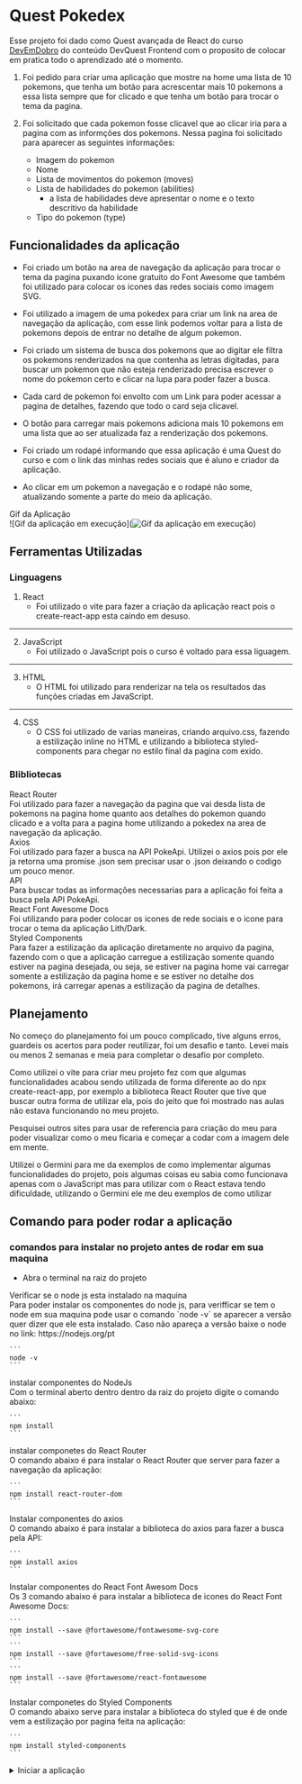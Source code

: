 # Quest Pokedex
Esse projeto foi dado como Quest avançada de React do curso [DevEmDobro](https://dev-em-dobro.ticto.club/signin) do conteúdo DevQuest Frontend com o proposito de colocar em pratica todo o aprendizado até o momento.

1. Foi pedido para criar uma aplicação que mostre na home uma lista de 10 pokemons, que tenha um botão para acrescentar mais 10 pokemons a essa lista sempre que for clicado e que tenha um botão para trocar o tema da pagina.

2. Foi solicitado que cada pokemon fosse clicavel que ao clicar iria para a pagina com as informções dos pokemons.
Nessa pagina foi solicitado para aparecer as seguintes informações:
    - Imagem do pokemon
    - Nome
    - Lista de movimentos do pokemon (moves)
    - Lista de habilidades do pokemon (abilities)
        - a lista de habilidades deve apresentar o nome e o texto descritivo da habilidade
    - Tipo do pokemon (type)

## Funcionalidades da aplicação
- Foi criado um botão na area de navegação da aplicação para trocar o tema da pagina puxando icone gratuito do Font Awesome que também foi utilizado para colocar os icones das redes sociais como imagem SVG.

- Foi utilizado a imagem de uma pokedex para criar um link na area de navegação da aplicação, com esse link podemos voltar para a lista de pokemons depois de entrar no detalhe de algum pokemon.

- Foi criado um sistema de busca dos pokemons que ao digitar ele filtra os pokemons renderizados na que contenha as letras digitadas, para buscar um pokemon que não esteja renderizado precisa escrever o nome do pokemon certo e clicar na lupa para poder fazer a busca.

- Cada card de pokemon foi envolto com um Link para poder acessar a pagina de detalhes, fazendo que todo o card seja clicavel.

- O botão para carregar mais pokemons adiciona mais 10 pokemons em uma lista que ao ser atualizada faz a renderização dos pokemons.

- Foi criado um rodapé informando que essa aplicação é uma Quest do curso e com o link das minhas redes sociais que é aluno e criador da aplicação.

- Ao clicar em um pokemon a navegação e o rodapé não some, atualizando somente a parte do meio da aplicação.

<destails>
<summary>Gif da Aplicação</summary>
    ![Gif da aplicação em execução](<img src='./public/gif/projeto-pokedex.gif' alt='Gif da aplicação em execução' />)
</destails>

## Ferramentas Utilizadas
### Linguagens
1. React
    - Foi utilizado o vite para fazer a criação da aplicação react pois o create-react-app esta caindo em desuso.

---

2. JavaScript
    - Foi utilizado o JavaScript pois o curso é voltado para essa liguagem.
    
---

3. HTML
    - O HTML foi utilizado para renderizar na tela os resultados das funções criadas em JavaScript.
    
---

4. CSS
    - O CSS foi utilizado de varias maneiras, criando arquivo.css, fazendo a estilização inline no HTML e utilizando a biblioteca styled-components para chegar no estilo final da pagina com exido.

### Blibliotecas
<destails>
<summary>React Router</summary>
    Foi utilizado para fazer a navegação da pagina que vai desda lista de pokemons na pagina home quanto aos detalhes do pokemon quando clicado e a volta para a pagina home utilizando a pokedex na area de navegação da aplicação.
</destails>

<destails>
<summary>Axios</summary>
    Foi utilizado para fazer a busca na API PokeApi. Utilizei o axios pois por ele ja retorna uma promise .json sem precisar usar o .json deixando o codigo um pouco menor.
</destails>

<destails>
<summary>API</summary>
    Para buscar todas as informações necessarias para a aplicação foi feita a busca pela API PokeApi.
</destails>

<destails>
<summary>React Font Awesome Docs</summary>
    Foi utilizando para poder colocar os icones de rede sociais e o icone para trocar o tema da aplicação Lith/Dark.
</destails>

<destails>
<summary>Styled Components</summary>
    Para fazer a estilização da aplicação diretamente no arquivo da pagina, fazendo com o que a aplicação carregue a estilização somente quando estiver na pagina desejada, ou seja, se estiver na pagina home vai carregar somente a estilização da pagina home e se estiver no detalhe dos pokemons, irá carregar apenas a estilização da pagina de detalhes.
</destails>

## Planejamento
No começo do planejamento foi um pouco complicado, tive alguns erros, guardeis os acertos para poder reutilizar, foi um desafio e tanto. Levei mais ou menos 2 semanas e meia para completar o desafio por completo.

Como utilizei o vite para criar meu projeto fez com que algumas funcionalidades acabou sendo utilizada de forma diferente ao do npx create-react-app, por exemplo a biblioteca React Router que tive que buscar outra forma de utilizar ela, pois do jeito que foi mostrado nas aulas não estava funcionando no meu projeto.

Pesquisei outros sites para usar de referencia para criação do meu para poder visualizar como o meu ficaria e começar a codar com a imagem dele em mente.

Utilizei o Germini para me da exemplos de como implementar algumas funcionalidades do projeto, pois algumas coisas eu sabia como funcionava apenas com o JavaScript mas para utilizar com o React estava tendo dificuldade, utilizando o Germini ele me deu exemplos de como utilizar

## Comando para poder rodar a aplicação
### comandos para instalar no projeto antes de rodar em sua maquina
- Abra o terminal na raiz do projeto

<destails>
    <summary>Verificar se o node js esta instalado na maquina</summary>
    Para poder instalar os componentes do node js, para verifficar se tem o node em sua maquina pode usar o comando `node -v` se aparecer a versão quer dizer que ele esta instalado. Caso não apareça a versão baixe o node no link: https://nodejs.org/pt

    ```
    node -v
    ```
</details>

<destails>
<summary>instalar componentes do NodeJs</summary>
    Com o terminal aberto dentro dentro da raiz do projeto digite o comando abaixo:

    ```
    npm install
    ```
</details>

<destails>
<summary>instalar componetes do React Router</summary>
    O comando abaixo é para instalar o React Router que server para fazer a navegação da aplicação:

    ```
    npm install react-router-dom
    ```
</details>

<destails>
<summary>Instalar componentes do axios</summary>
    O comando abaixo é para instalar a biblioteca do axios para fazer a busca pela API:

    ```
    npm install axios
    ```
</details>

<destails>
<summary>Instalar componentes do React Font Awesom Docs</summary>
    Os 3 comando abaixo é para instalar a biblioteca de icones do React Font Awesome Docs:

    ```
    npm install --save @fortawesome/fontawesome-svg-core
    ```
    ```
    npm install --save @fortawesome/free-solid-svg-icons
    ```
    ```
    npm install --save @fortawesome/react-fontawesome
    ```
</details>

<destails>
<summary>Instalar componetes do Styled Components</summary>
    O comando abaixo serve para instalar a biblioteca do styled que é de onde vem a estilização por pagina feita na aplicação:

    ```
    npm install styled-components
    ```
</details>

<details>
    <summary>Iniciar a aplicação</summary>
    Com todos as aplicações acima instaladas podemos iniciar a aplicação com o comando:

    ```
    npm run dev
    ```
</details>